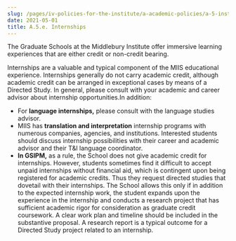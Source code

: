 ```yaml
---
slug: /pages/iv-policies-for-the-institute/a-academic-policies/a-5-instruction/a-5-e-internships
date: 2021-05-01
title: A.5.e. Internships
---
```

The Graduate Schools at the Middlebury Institute offer immersive learning experiences that are either credit or non-credit bearing.

Internships are a valuable and typical component of the MIIS educational experience. Internships generally do not carry academic credit, although academic credit can be arranged in exceptional cases by means of a Directed Study. In general, please consult with your academic and career advisor about internship opportunities.In addition:

* For **language internships,** please consult with the language studies advisor.
* MIIS has **translation and interpretation** internship programs with numerous companies, agencies, and institutions. Interested students should discuss internship possibilities with their career and academic advisor and their T&I language coordinator.
* **In GSIPM,** as a rule, the School does not give academic credit for internships. However, students sometimes find it difficult to accept unpaid internships without financial aid, which is contingent upon being registered for academic credits. Thus they request directed studies that dovetail with their internships. The School allows this only if in addition to the expected internship work, the student expands upon the experience in the internship and conducts a research project that has sufficient academic rigor for consideration as graduate credit coursework. A clear work plan and timeline should be included in the substantive proposal. A research report is a typical outcome for a Directed Study project related to an internship.